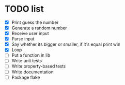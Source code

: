 # TODO list
- [x] Print guess the number
- [x] Generate a random number
- [x] Receive user input
- [x] Parse input
- [x] Say whether its bigger or smaller, if it's equal print win
- [x] Loop
- [ ] Put a function in lib
- [ ] Write unit tests
- [ ] Write property-based tests
- [ ] Write documentation
- [ ] Package flake
